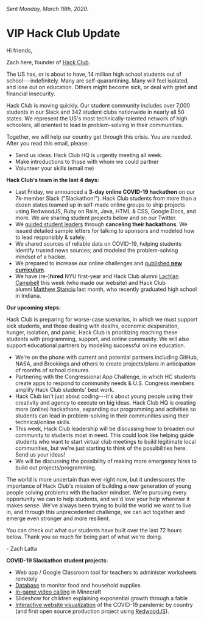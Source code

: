_Sent Monday, March 16th, 2020._

# VIP Hack Club Update

Hi friends,

Zach here, founder of [Hack Club](https://hackclub.com/).

The US has, or is about to have, 14 million high school students out of school---indefinitely. Many are self-quarantining. Many will feel isolated, and lose out on education. Others might become sick, or deal with grief and financial insecurity.

Hack Club is moving quickly. Our student community includes over 7,000 students in our Slack and 342 student clubs nationwide in nearly all 50 states. We represent the US's most technically-talented network of high schoolers, all oriented to lead in problem-solving in their communities.

Together, we will help our country get through this crisis. You are needed. After you read this email, please:

- Send us ideas. Hack Club HQ is urgently meeting all week.
- Make introductions to those with whom we could partner
- Volunteer your skills (email me)

**Hack Club's team in the last 4 days:**

- Last Friday, we announced a **3-day online COVID-19 hackathon** on our 7k-member Slack ("Slackathon!"). Hack Club students from more than a dozen states teamed up in self-made online groups to ship projects using RedwoodJS, Ruby on Rails, Java, HTML & CSS, Google Docs, and more. We are sharing student projects below and on our Twitter.
- We [guided student leaders](https://hackclub.com/covid19/) through **canceling their hackathons**. We issued detailed sample letters for talking to sponsors and modeled how to lead responsibly & safely.
- We shared sources of reliable data on COVID-19, helping students identify trusted news sources; and modeled the problem-solving mindset of a hacker.
- We prepared to increase our online challenges and [published **new curriculum**](https://workshops.hackclub.com/).
- We have (re-)**hired** NYU first-year and Hack Club alumni [Lachlan Campbell](https://lachlanjc.me/) this week (who made our website) and Hack Club alumni [Matthew Stanciu](https://matthewstanciu.me/) last month, who recently graduated high school in Indiana.

**Our upcoming steps:**

Hack Club is preparing for worse-case scenarios, in which we must support sick students, and those dealing with deaths, economic desperation, hunger, isolation, and panic. Hack Club is prioritizing reaching these students with programming, support, and online community. We will also support educational partners by modeling successful online education.

- We're on the phone with current and potential partners including GitHub, NASA, and Brookings and others to create projects/plans in anticipation of months of school closures.
- Partnering with the Congressional App Challenge, in which HC students create apps to respond to community needs & U.S. Congress members amplify Hack Club students' best work.
- Hack Club isn't just about coding---it's about young people using their creativity and agency to execute on big ideas. Hack Club HQ is creating more (online) hackathons, expanding our programming and activities so students can lead in problem-solving in their communities using their technical/online skills.
- This week, Hack Club leadership will be discussing how to broaden our community to students most in need. This could look like helping guide students who want to start virtual club meetings to build legitimate local communities, but we're just starting to think of the possibilities here. Send us your ideas!
- We will be discussing the possibility of making more emergency hires to build out projects/programming.

The world is more uncertain than ever right now, but it underscores the importance of Hack Club's mission of building a new generation of young people solving problems with the hacker mindset. We're pursuing every opportunity we can to help students, and we'd love your help wherever it makes sense. We've always been trying to build the world we want to live in, and through this unprecedented challenge, we can act together and emerge even stronger and more resilient.

You can check out what our students have built over the last 72 hours below. Thank you so much for being part of what we're doing.

\- Zach Latta

**COVID-19 Slackathon student projects:**

- Web app / Google Classroom tool for teachers to administer worksheets remotely
- [Database](https://i.imgur.com/fGnNhDd.png) to monitor food and household supplies
- [In-game video calling](https://i.imgur.com/goEmLWJ.png) in Minecraft
- Slideshow for children explaining exponential growth through a fable
- [Interactive website visualization](https://countrycovid19.netlify.com/) of the COVID-19 pandemic by country (and first open source production project using [RedwoodJS](https://redwoodjs.com/)).
